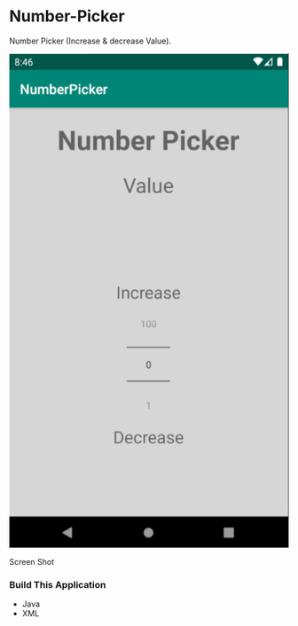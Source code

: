 # Number-Picker

Number Picker (Increase &amp; decrease Value).

![Number-Picker](/Number_Picker.png)

Screen Shot

### Build This Application
* Java
* XML
